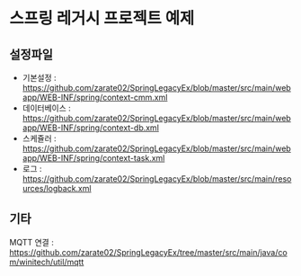 # 스프링 레거시 프로젝트 예제

## 설정파일

- 기본설정 : https://github.com/zarate02/SpringLegacyEx/blob/master/src/main/webapp/WEB-INF/spring/context-cmm.xml
- 데이터베이스 : https://github.com/zarate02/SpringLegacyEx/blob/master/src/main/webapp/WEB-INF/spring/context-db.xml
- 스케쥴러 : https://github.com/zarate02/SpringLegacyEx/blob/master/src/main/webapp/WEB-INF/spring/context-task.xml
- 로그 : https://github.com/zarate02/SpringLegacyEx/blob/master/src/main/resources/logback.xml

## 기타

MQTT 연결 : https://github.com/zarate02/SpringLegacyEx/tree/master/src/main/java/com/winitech/util/mqtt
